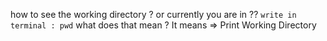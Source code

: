 how to see the working directory ? or currently you are in ??
``` write in terminal : pwd ```
what does that mean ? 
It means => Print Working Directory
